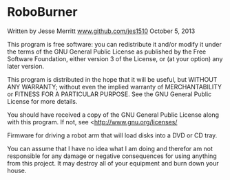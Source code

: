 RoboBurner
==========

Written by Jesse Merritt www.github.com/jes1510 October 5, 2013

This program is free software: you can redistribute it and/or modify it under the terms of the GNU General Public License as published by the Free Software Foundation, either version 3 of the License, or (at your option) any later version.

This program is distributed in the hope that it will be useful, but WITHOUT ANY WARRANTY; without even the implied warranty of MERCHANTABILITY or FITNESS FOR A PARTICULAR PURPOSE. See the GNU General Public License for more details.

You should have received a copy of the GNU General Public License along with this program. If not, see <http://www.gnu.org/licenses/

Firmware for driving a robot arm that will load disks into a DVD or CD tray.

You can assume that I have no idea what I am doing and therefor am not responsible for any damage or negative consequences for using anything from this project. It may destroy all of your equipment and burn down your house.



